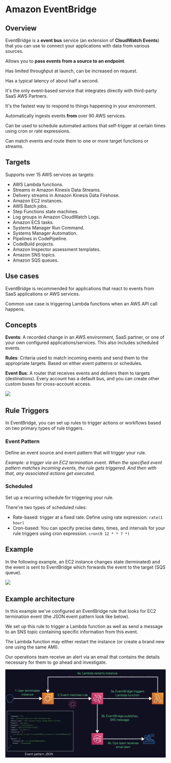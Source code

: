 # Amazon EventBridge

## Overview

EventBridge is a **event bus** service (an extension of **CloudWatch Events**) that you can use to connect your applications with data from various sources. 

Allows you to **pass events from a source to an endpoint**.

Has limited throughput at launch, can be increased on request. 

Has a typical latency of about half a second.

It's the only event-based service that integrates directly with third-party SaaS AWS Partners.

It's the fastest way to respond to things happening in your environment.

Automatically ingests events **from** over 90 AWS services.

Can be used to schedule automated actions that self-trigger at certain times using cron or rate expressions.

Can match events and route them to one or more target functions or streams.


## Targets

Supports over 15 AWS services as targets:

- AWS Lambda functions.
- Streams in Amazon Kinesis Data Streams.
- Delivery streams in Amazon Kinesis Data Firehose.
- Amazon EC2 instances.
- AWS Batch jobs.
- Step Functions state machines.
- Log groups in Amazon CloudWatch Logs.
- Amazon ECS tasks.
- Systems Manager Run Command.
- Systems Manager Automation.
- Pipelines in CodePipeline.
- CodeBuild projects.
- Amazon Inspector assessment templates.
- Amazon SNS topics.
- Amazon SQS queues.


## Use cases

EventBridge is recommended for applications that react to events from SaaS applications or AWS services.

Common use case is triggering Lambda functions when an AWS API call happens.


## Concepts

**Events**: A recorded change in an AWS environment, SaaS partner, or one of your own configured applications/services. This also includes scheduled events.

**Rules**: Criteria used to match incoming events and send them to the appropriate targets. Based on either event patterns or schedules.

**Event Bus**: A router that receives events and delivers them to targets (destinations). Every account has a default bus, and you can create other custom buses for cross-account access.

![](https://d1.awsstatic.com/product-marketing/EventBridge/Product-Page-Diagram_Amazon-EventBridge%402xa.2ef6accf0d9ff4eb0856422599406e022b552073.png)


## Rule Triggers

In EventBridge, you can set up rules to trigger actions
or workflows based on two primary types of rule triggers.

### Event Pattern

Define an event source and event pattern that will trigger your rule.

*Example: a trigger via an EC2 termination event. When the specified event pattern matches incoming events, the rule gets triggered. And then with that, any associated actions get executed.*

### Scheduled

Set up a recurring schedule for triggering your rule.

There're two types of scheduled rules:
- Rate-based: trigger at a fixed rate. Define using rate expression: `rate(1 hour)`
- Cron-based: You can specify precise dates, times,
and intervals for your rule triggers using cron expression. `cron(0 12 * * ? *)`


## Example

In the following example, an EC2 instance changes state (terminated) and the event is sent to EventBridge which forwards the event to the target (SQS queue).

![](https://digitalcloud.training/wp-content/uploads/2022/01/amazon-cloudwatch-events-example.jpeg)


## Example architecture

In this example we've configured an EventBridge rule that looks for EC2 termination event (the JSON event pattern look like below).

We set up this rule to trigger a Lambda function as well as send a message to an SNS topic containing specific information from this event.

The Lambda function may either restart the instance (or create a brand new one using the same AMI).

Our operations team receive an alert via an email that contains the details necessary for them
to go ahead and investigate.

![](./images/event-bridge-arch.png)
